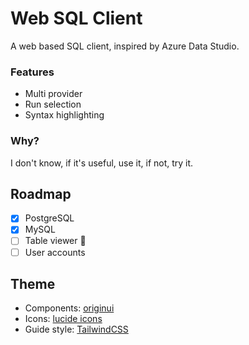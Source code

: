 # Web SQL Client

A web based SQL client, inspired by Azure Data Studio.

### Features

- Multi provider
- Run selection
- Syntax highlighting

### Why?

I don't know, if it's useful, use it, if not, try it.

## Roadmap

- [x] PostgreSQL
- [x] MySQL
- [ ] Table viewer 🚧
- [ ] User accounts

## Theme

- Components: [originui](https://originui.com/)
- Icons: [lucide icons](https://lucide.dev/)
- Guide style: [TailwindCSS](https://tailwindcss.com/)
